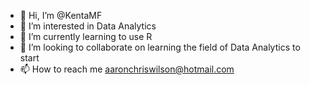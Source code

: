 - 👋 Hi, I’m @KentaMF
- 👀 I’m interested in Data Analytics
- 🌱 I’m currently learning to use R
- 💞️ I’m looking to collaborate on learning the field of Data Analytics to start
- 📫 How to reach me aaronchriswilson@hotmail.com


<!---
KentaMF/KentaMF is a ✨ special ✨ repository because its `README.md` (this file) appears on your GitHub profile.
You can click the Preview link to take a look at your changes.
--->
